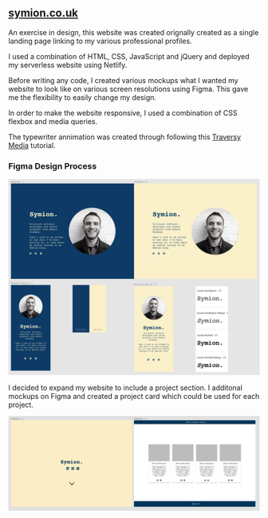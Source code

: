 ## [symion.co.uk](http://symion.co.uk/)

An exercise in design, this website was created orignally created as a single landing page linking to my various professional profiles. 

I used a combination of HTML, CSS, JavaScript and jQuery and deployed my serverless website using Netlify. 

Before writing any code, I created various mockups what I wanted my website to look like on various screen resolutions using Figma. This gave me the flexibility to easily change my design. 

In order to make the website responsive, I used a combination of CSS flexbox and media queries.

The typewriter annimation was created through following this [Traversy Media](https://www.youtube.com/watch?v=POX3dT-pB4E&ab_channel=TraversyMedia) tutorial.

### Figma Design Process
![Figma](./public/figma.png)

I decided to expand my website to include a project section. I additonal mockups on Figma and created a project card which could be used for each project. 

![Figma2](./public/figma2.png)


